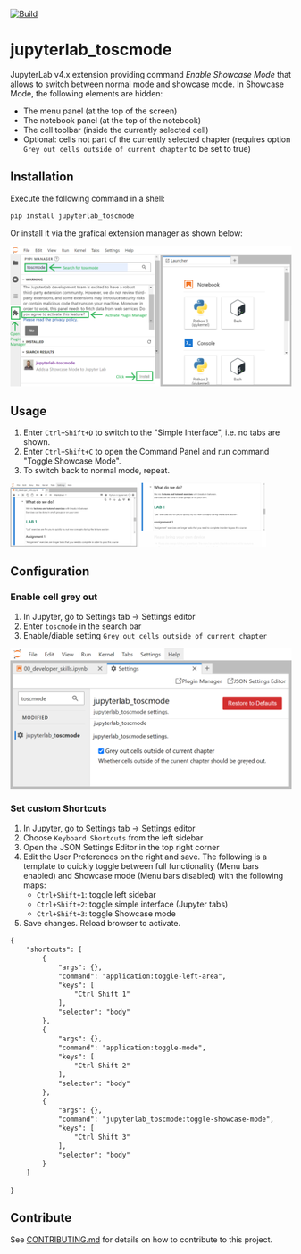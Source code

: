 <!-- badges: start -->
[![Build](https://github.com/toscm/toscmode/actions/workflows/build.yml/badge.svg)](https://github.com/toscm/toscmode/actions/workflows/build.yml)
<!-- badges: end -->

# jupyterlab_toscmode

JupyterLab v4.x extension providing command *Enable Showcase Mode* that allows to switch between normal mode and showcase mode. In Showcase Mode, the following elements are hidden:

-   The menu panel (at the top of the screen)
-   The notebook panel (at the top of the notebook)
-   The cell toolbar (inside the currently selected cell)
-   Optional: cells not part of the currently selected chapter (requires option `Grey out cells outside of current chapter` to be set to true)

## Installation

Execute the following command in a shell:

```bash
pip install jupyterlab_toscmode
```

Or install it via the grafical extension manager as shown below:

![GUI-Installation](img/gui_install_annotated.png)

## Usage

1. Enter `Ctrl+Shift+D` to switch to the "Simple Interface", i.e. no tabs are shown.
2. Enter `Ctrl+Shift+C` to open the Command Panel and run command "Toggle Showcase Mode".
3. To switch back to normal mode, repeat.

<img src="img/tab_mode.png" alt="Normal-Mode" style="width: 45%;" />
<img src="img/sc_mode.png" alt="Showcase-Mode" style="width: 45%;" />

## Configuration

### Enable cell grey out

1. In Jupyter, go to Settings tab -> Settings editor
2. Enter `toscmode` in the search bar
3. Enable/diable setting `Grey out cells outside of current chapter`

![Cell-Grey-Out](img/grey_out_setting.png)

### Set custom Shortcuts

1. In Jupyter, go to Settings tab -> Settings editor
2. Choose `Keyboard Shortcuts` from the left sidebar
3. Open the JSON Settings Editor in the top right corner
4. Edit the User Preferences on the right and save. The following is a template to quickly toggle between full functionality (Menu bars enabled) and Showcase mode (Menu bars disabled) with the following maps:
    - `Ctrl+Shift+1`: toggle left sidebar
    - `Ctrl+Shift+2`: toggle simple interface (Jupyter tabs)
    - `Ctrl+Shift+3`: toggle Showcase mode
5. Save changes. Reload browser to activate.

```
{
    "shortcuts": [
        {
            "args": {},
            "command": "application:toggle-left-area",
            "keys": [
                "Ctrl Shift 1"
            ],
            "selector": "body"
        },
        {
            "args": {},
            "command": "application:toggle-mode",
            "keys": [
                "Ctrl Shift 2"
            ],
            "selector": "body"
        },
        {
            "args": {},
            "command": "jupyterlab_toscmode:toggle-showcase-mode",
            "keys": [
                "Ctrl Shift 3"
            ],
            "selector": "body"
        }
    ]
    
}
```


## Contribute

See [CONTRIBUTING.md](CONTRIBUTING.md) for details on how to contribute to this project.
